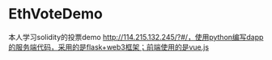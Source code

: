 # EthVoteDemo
本人学习solidity的投票demo http://114.215.132.245/?#/，使用python编写dapp的服务端代码，采用的是flask+web3框架；前端使用的是vue.js
